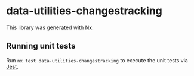 # data-utilities-changestracking

This library was generated with [Nx](https://nx.dev).

## Running unit tests

Run `nx test data-utilities-changestracking` to execute the unit tests via [Jest](https://jestjs.io).
